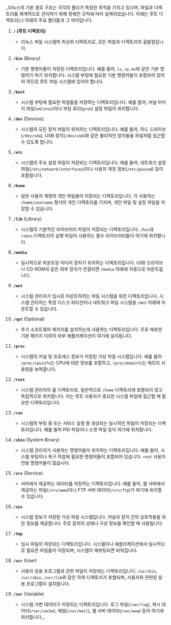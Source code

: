 _리눅스의 기본 경로 구조는 각각의 폴더가 특정한 목적을 가지고 있으며, 파일과 디렉토리를 체계적으로 관리하기 위해 정해진 규칙에 따라 설계되었습니다. 아래는 루트 디렉토리(`/`) 아래의 주요 폴더들과 그 의미입니다.

1. **`/` (루트 디렉토리)**
    - 리눅스 파일 시스템의 최상위 디렉토리로, 모든 파일과 디렉토리의 출발점입니다.

2. **`/bin`** (Binary)
    - 기본 명령어들이 저장된 디렉토리입니다. 예를 들어, `ls`, `cp`, `mv`와 같은 기본 명령어가 여기 위치합니다. 시스템 부팅에 필요한 기본 명령어들이 포함되어 있어야 하므로 루트 파일 시스템에 있어야 합니다.

3. **`/boot`**
    - 시스템 부팅에 필요한 파일들을 저장하는 디렉토리입니다. 예를 들어, 커널 이미지 파일(`vmlinuz`)이나 부팅 로더(`grub`) 설정 파일이 위치합니다.

4. **`/dev`** (Devices)
    - 시스템의 모든 장치 파일이 위치하는 디렉토리입니다. 예를 들어, 하드 드라이브(`/dev/sda`), USB 장치(`/dev/usb`)와 같은 물리적인 장치들을 파일처럼 접근할 수 있도록 합니다.

5. **`/etc`**
    - 시스템의 주요 설정 파일이 저장되는 디렉토리입니다. 예를 들어, 네트워크 설정 파일(`/etc/network/interfaces`)이나 사용자 계정 정보(`/etc/passwd`) 등이 포함됩니다.

6. **`/home`**
    - 일반 사용자 계정의 개인 파일들이 저장되는 디렉토리입니다. 각 사용자는 `/home/username` 형식의 개인 디렉토리를 가지며, 개인 파일 및 설정 파일을 저장할 수 있습니다.

7. **`/lib`** (Library)
    - 시스템의 기본적인 라이브러리 파일이 저장되는 디렉토리입니다. `/bin`과 `/sbin` 디렉토리의 실행 파일이 사용하는 필수 라이브러리들이 여기에 위치합니다.

8. **`/media`**
    - 일시적으로 마운트된 미디어 장치가 위치하는 디렉토리입니다. USB 드라이브나 CD-ROM과 같은 외부 장치가 연결되면 `/media` 아래에 자동으로 마운트됩니다.

9. **`/mnt`**
    - 시스템 관리자가 임시로 마운트하려는 파일 시스템을 위한 디렉토리입니다. 시스템 관리자는 특정 디스크 파티션이나 네트워크 파일 시스템을 `/mnt` 아래에 마운트할 수 있습니다.

10. **`/opt`** (Optional)
    - 추가 소프트웨어 패키지를 설치하는데 사용하는 디렉토리입니다. 주로 배포판 기본 패키지 이외의 외부 애플리케이션이 여기에 설치됩니다.

11. **`/proc`**
    - 시스템의 커널 및 프로세스 정보가 저장된 가상 파일 시스템입니다. 예를 들어 `/proc/cpuinfo`는 CPU에 대한 정보를 포함하고, `/proc/meminfo`는 메모리 사용량을 보여줍니다.

12. **`/root`**
    - 시스템 관리자의 홈 디렉토리로, 일반적으로 `/home` 디렉토리에 포함되지 않고 독립적으로 위치합니다. 이는 루트 사용자가 중요한 시스템 파일에 접근할 때 필요한 디렉토리입니다.

13. **`/run`**
    - 시스템의 부팅 중 또는 서비스 실행 중 생성되는 일시적인 파일이 저장되는 디렉토리입니다. 예를 들어 PID 파일이나 소켓 파일 등이 여기에 위치합니다.

14. **`/sbin`** (System Binary)
    - 시스템 관리자가 사용하는 명령어들이 위치하는 디렉토리입니다. 예를 들어, 시스템 부팅이나 복구 작업에 필요한 명령어들이 포함되어 있습니다. `root` 사용자 전용 명령어들이 많습니다.

15. **`/srv`** (Service)
    - 서버에서 제공하는 데이터를 저장하는 디렉토리입니다. 예를 들어, 웹 서버에서 제공하는 파일(`/srv/www`)이나 FTP 서버 데이터(`/srv/ftp`)가 여기에 위치할 수 있습니다.

16. **`/sys`**
    - 시스템 정보가 저장된 가상 파일 시스템입니다. 커널과 장치 간의 상호작용을 위한 정보를 제공합니다. 주로 장치의 상태나 구성 정보를 확인할 때 사용됩니다.

17. **`/tmp`**
    - 임시 파일이 저장되는 디렉토리입니다. 시스템이나 애플리케이션에서 일시적으로 필요한 파일들이 저장되며, 시스템이 재부팅되면 비워집니다.

18. **`/usr`** (User)
    - 사용자 응용 프로그램과 관련 파일이 저장되는 디렉토리입니다. `/usr/bin`, `/usr/sbin`, `/usr/lib`와 같은 하위 디렉토리가 포함되며, 사용자와 관련된 응용 프로그램이 설치됩니다.

19. **`/var`** (Variable)
    - 시스템 가변 데이터가 저장되는 디렉토리입니다. 로그 파일(`/var/log`), 캐시 데이터(`/var/cache`), 메일(`/var/mail`), 웹 서버 데이터(`/var/www`) 등이 여기에 위치합니다._
